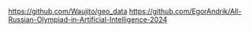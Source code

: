 https://github.com/Waujito/geo_data
https://github.com/EgorAndrik/All-Russian-Olympiad-in-Artificial-Intelligence-2024
